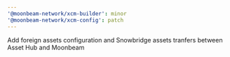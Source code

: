 ```yaml
---
'@moonbeam-network/xcm-builder': minor
'@moonbeam-network/xcm-config': patch
---
```


Add foreign assets configuration and Snowbridge assets tranfers between Asset Hub and Moonbeam
